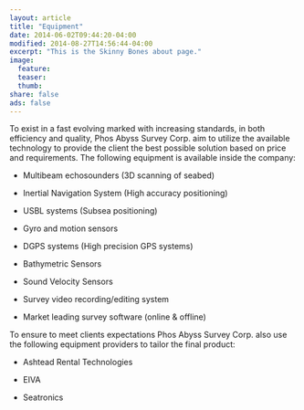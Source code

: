 ```yaml
---
layout: article
title: "Equipment"
date: 2014-06-02T09:44:20-04:00
modified: 2014-08-27T14:56:44-04:00
excerpt: "This is the Skinny Bones about page."
image:
  feature:
  teaser:
  thumb:
share: false
ads: false
---
```


To exist in a fast evolving marked with increasing standards, in both
efficiency and quality, Phos Abyss Survey Corp. aim to utilize the
available technology to provide the client the best possible solution
based on price and requirements. The following equipment is available
inside the company:

- Multibeam echosounders (3D scanning of seabed)

- Inertial Navigation System (High accuracy positioning)

- USBL systems (Subsea positioning)

- Gyro and motion sensors

- DGPS systems (High precision GPS systems)

- Bathymetric Sensors

- Sound Velocity Sensors

- Survey video recording/editing system

- Market leading survey software (online & offline)

To ensure to meet clients expectations Phos Abyss Survey Corp. also use the following equipment providers to tailor the final product:

- Ashtead Rental Technologies

- EIVA

- Seatronics
